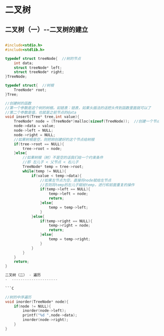 二叉树
======

二叉树（一）--二叉树的建立
------------------------

```C

#include<stdio.h>
#include<stdlib.h>

typedef struct treeNode{  //树的节点 
	int data;
	struct treeNode* left;
	struct treeNode* right;
}TreeNode;

typedef struct{  //树根 
	TreeNode* root;
}Tree; 

//创建树的函数
//第一个参数是这个树的树根。如链表：链表，如果头插法的话把头传到函数里面就可以了
//第二个参数是值，也就是之前节点的data
void insert(Tree* tree,int value){
	TreeNode* node = (TreeNode*)malloc(sizeof(TreeNode));  //创建一个节点 
	node->data = value;
	node->left = NULL;
	node->right = NULL; 
	//如果树根是空，则把刚创建好的这个节点给树根 
	if(tree->root == NULL){
		tree->root = node;
	}else{
		//如果树根（树）不是空的话我们给一个约束条件
		//即 左儿子 < 父节点 < 右儿子 
		TreeNode* temp = tree->root;
		while(temp != NULL){
			if(value < temp->data){
				//如果左节点为空，直接将node赋给左节点
				//否则将temp的左儿子赋给temp，进行和前面重复的操作
				if(temp->left == NULL){
					temp->left = node;
					return; 
				}else{
					temp = temp->left;
				}
			}else{
				if(temp->right == NULL){
					temp->right = node;
					return;
				}else{
					temp = temp->right;
				}
			}
		}
	}
	return;
} 

二叉树（二） - 遍历
-  ---------------------

```C

//树的中序遍历
void inorder(TreeNode* node){
	if(node != NULL){
		inorder(node->left);
		printf("%d ",node->data);
		inorder(node->right);
	}
} 
